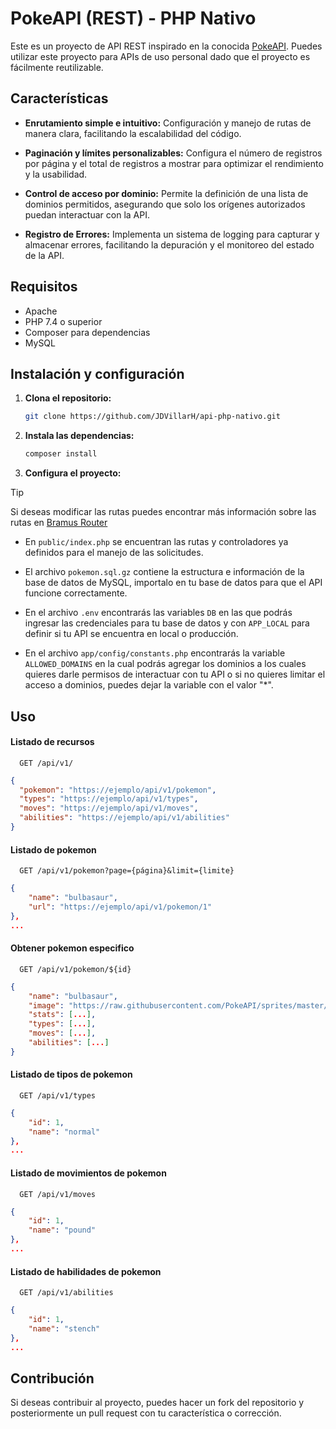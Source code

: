 # PokeAPI (REST) - PHP Nativo

Este es un proyecto de API REST inspirado en la conocida [PokeAPI](https://pokeapi.co/).
Puedes utilizar este proyecto para APIs de uso personal dado que el proyecto es fácilmente reutilizable.

## Características

- **Enrutamiento simple e intuitivo:** Configuración y manejo de rutas de manera clara, facilitando la escalabilidad del código.

- **Paginación y límites personalizables:** Configura el número de registros por página y el total de registros a mostrar para optimizar el rendimiento y la usabilidad.

- **Control de acceso por dominio:** Permite la definición de una lista de dominios permitidos, asegurando que solo los orígenes autorizados puedan interactuar con la API.

- **Registro de Errores:** Implementa un sistema de logging para capturar y almacenar errores, facilitando la depuración y el monitoreo del estado de la API.

## Requisitos

- Apache
- PHP 7.4 o superior
- Composer para dependencias
- MySQL

## Instalación y configuración

1. **Clona el repositorio:**

   ```bash
   git clone https://github.com/JDVillarH/api-php-nativo.git
   ```

2. **Instala las dependencias:**

   ```bash
   composer install
   ```

3. **Configura el proyecto:**

> [!TIP]  
> Si deseas modificar las rutas puedes encontrar más información sobre las rutas en [Bramus Router](https://github.com/bramus/router)

- En `public/index.php` se encuentran las rutas y controladores ya definidos para el manejo de las solicitudes.

- El archivo `pokemon.sql.gz` contiene la estructura e información de la base de datos de MySQL, importalo en tu base de datos para que el API funcione correctamente.

- En el archivo `.env` encontrarás las variables `DB` en las que podrás ingresar las credenciales para tu base de datos y con `APP_LOCAL` para definir si tu API se encuentra en local o producción.

- En el archivo `app/config/constants.php` encontrarás la variable `ALLOWED_DOMAINS` en la cual podrás agregar los dominios a los cuales quieres darle permisos de interactuar con tu API o si no quieres limitar el acceso a dominios, puedes dejar la variable con el valor "\*".

## Uso

#### Listado de recursos

```http
  GET /api/v1/
```

```json
{
  "pokemon": "https://ejemplo/api/v1/pokemon",
  "types": "https://ejemplo/api/v1/types",
  "moves": "https://ejemplo/api/v1/moves",
  "abilities": "https://ejemplo/api/v1/abilities"
}
```

#### Listado de pokemon

```http
  GET /api/v1/pokemon?page={página}&limit={limite}
```

```json
{
    "name": "bulbasaur",
    "url": "https://ejemplo/api/v1/pokemon/1"
},
...
```

#### Obtener pokemon especifico

```http
  GET /api/v1/pokemon/${id}
```

```json
{
    "name": "bulbasaur",
    "image": "https://raw.githubusercontent.com/PokeAPI/sprites/master/sprites/pokemon/other/dream-world/1.svg",
    "stats": [...],
    "types": [...],
    "moves": [...],
    "abilities": [...]
}
```

#### Listado de tipos de pokemon

```http
  GET /api/v1/types
```

```json
{
    "id": 1,
    "name": "normal"
},
...
```

#### Listado de movimientos de pokemon

```http
  GET /api/v1/moves
```

```json
{
    "id": 1,
    "name": "pound"
},
...
```

#### Listado de habilidades de pokemon

```http
  GET /api/v1/abilities
```

```json
{
    "id": 1,
    "name": "stench"
},
...
```

## Contribución

Si deseas contribuir al proyecto, puedes hacer un fork del repositorio y posteriormente un pull request con tu característica o corrección.
